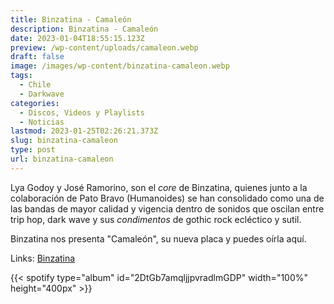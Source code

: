 ```yaml
---
title: Binzatina - Camaleón
description: Binzatina - Camaleón
date: 2023-01-04T18:55:15.123Z
preview: /wp-content/uploads/camaleon.webp
draft: false
image: /images/wp-content/binzatina-camaleon.webp
tags:
  - Chile
  - Darkwave
categories:
  - Discos, Videos y Playlists
  - Noticias
lastmod: 2023-01-25T02:26:21.373Z
slug: binzatina-camaleon
type: post
url: binzatina-camaleon
---
```


Lya Godoy y José Ramorino, son el *core* de Binzatina, quienes junto a la colaboración de Pato Bravo (Humanoides) se han consolidado como una de las bandas de mayor calidad y vigencia dentro de sonidos que oscilan entre trip hop, dark wave y sus *condimentos* de gothic rock ecléctico y sutil.

Binzatina nos presenta "Camaleón", su nueva placa y puedes oírla aquí.

Links: [Binzatina](https://www.instagram.com/binzatinamusic/)

{{< spotify type="album" id="2DtGb7amqljjpvradlmGDP" width="100%" height="400px" >}}
